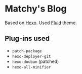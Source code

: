 # Matchy's Blog

Based on [Hexo](https://hexo.io/). Used [Fluid](https://github.com/fluid-dev/hexo-theme-fluid) theme.

## Plug-ins used

- `patch-package`
- `hexo-deployer-git`
- `hexo-douban` (patched)
- `hexo-all-minifier`
